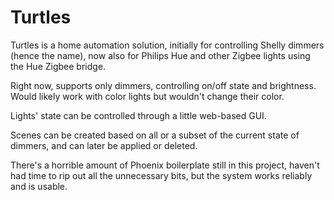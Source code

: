 # Turtles

Turtles is a home automation solution, initially for controlling Shelly dimmers
(hence the name), now also for Philips Hue and other Zigbee lights using the
Hue Zigbee bridge.

Right now, supports only dimmers, controlling on/off state and brightness.
Would likely work with color lights but wouldn't change their color.

Lights' state can be controlled through a little web-based GUI.

Scenes can be created based on all or a subset of the current state of dimmers,
and can later be applied or deleted.

There's a horrible amount of Phoenix boilerplate still in this project, haven't
had time to rip out all the unnecessary bits, but the system works reliably
and is usable.
